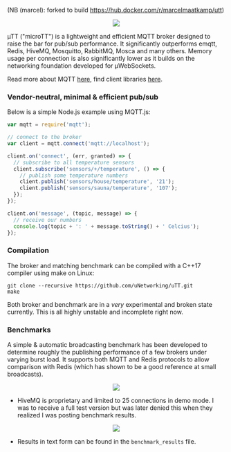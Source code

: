 (NB (marcel): forked to build https://hub.docker.com/r/marcelmaatkamp/utt)

<div align="center"><img src="µTT.png"/></div>

µTT ("microTT") is a lightweight and efficient MQTT broker designed to raise the bar for pub/sub performance. It significantly outperforms emqtt, Redis, HiveMQ, Mosquitto, RabbitMQ, Mosca and many others. Memory usage per connection is also significantly lower as it builds on the networking foundation developed for µWebSockets.

Read more about MQTT [here](http://mqtt.org/), find client libraries [here](http://www.hivemq.com/mqtt-client-library-encyclopedia).

### Vendor-neutral, minimal & efficient pub/sub
Below is a simple Node.js example using MQTT.js:
```javascript
var mqtt = require('mqtt');

// connect to the broker
var client = mqtt.connect('mqtt://localhost');

client.on('connect', (err, granted) => {
  // subscribe to all temperature sensors
  client.subscribe('sensors/+/temperature', () => {
    // publish some temperature numbers
    client.publish('sensors/house/temperature', '21');
    client.publish('sensors/sauna/temperature', '107');
  });
});

client.on('message', (topic, message) => {
  // receive our numbers
  console.log(topic + ': ' + message.toString() + ' Celcius');
});
```

### Compilation
The broker and matching benchmark can be compiled with a C++17 compiler using make on Linux:

```
git clone --recursive https://github.com/uNetworking/uTT.git
make
```

Both broker and benchmark are in a *very* experimental and broken state currently. This is all highly unstable and incomplete right now.

### Benchmarks
A simple & automatic broadcasting benchmark has been developed to determine roughly the publishing performance of a few brokers under varying burst load. It supports both MQTT and Redis protocols to allow comparison with Redis (which has shown to be a good reference at small broadcasts).

<div align="center"><img src="benchmarks/averaged.png"/></div>

* HiveMQ is proprietary and limited to 25 connections in demo mode. I was to receive a full test version but was later denied this when they realized I was posting benchmark results.

<div align="center"><img src="benchmarks/redis.png"/></div>

* Results in text form can be found in the `benchmark_results` file.
